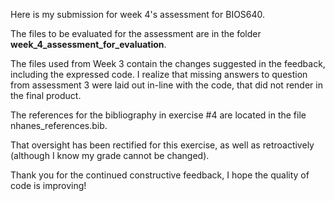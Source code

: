 Here is my submission for week 4's assessment for BIOS640. 

The files to be evaluated for the assessment are in the folder **week_4_assessment_for_evaluation**.

The files used from Week 3 contain the changes suggested in the feedback, including the expressed code.
I realize that missing answers to question from assessment 3 were laid out in-line with the code, that did not render in the final product. 

The references for the bibliography in exercise #4 are located in the file nhanes_references.bib.

That oversight has been rectified for this exercise, as well as retroactively (although I know my grade cannot be changed). 

Thank you for the continued constructive feedback, I hope the quality of code is improving! 
